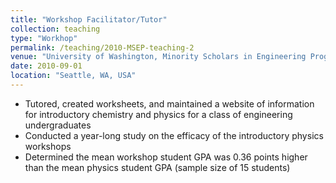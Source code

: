 ```yaml
---
title: "Workshop Facilitator/Tutor"
collection: teaching
type: "Workhop"
permalink: /teaching/2010-MSEP-teaching-2
venue: "University of Washington, Minority Scholars in Engineering Program (MSEP)"
date: 2010-09-01
location: "Seattle, WA, USA"
---
```


* Tutored, created worksheets, and maintained a website of information for introductory chemistry and physics for a class of engineering undergraduates
* Conducted a year-long study on the efficacy of the introductory physics workshops
* Determined the mean workshop student GPA was 0.36 points higher than the mean physics student GPA (sample size of 15 students)
